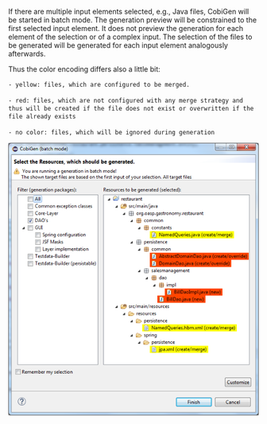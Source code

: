 

If there are multiple input elements selected, e.g., Java files, CobiGen will be started in batch mode. The generation preview will be constrained to the first selected input element. It does not preview the generation for each element of the selection or of a complex input. The selection of the files to be generated will be generated for each input element analogously afterwards.

Thus the color encoding differs also a little bit:

    - yellow: files, which are configured to be merged.

    - red: files, which are not configured with any merge strategy and thus will be created if the file does not exist or overwritten if the file already exists

    - no color: files, which will be ignored during generation

![04-batch-mode-usage.png](./assets/04-batch-mode-usage.png)



